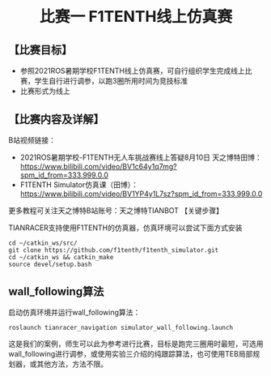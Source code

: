 <p style="font-size:30px; font-weight:bolder; text-align:center ">比赛一 F1TENTH线上仿真赛</p>

## 【比赛目标】

- 参照2021ROS暑期学校F1TENTH线上仿真赛，可自行组织学生完成线上比赛，学生自行进行调参，以跑3圈所用时间为竞技标准
- 比赛形式为线上

## 【比赛内容及详解】

B站视频链接：
- 2021ROS暑期学校-F1TENTH无人车挑战赛线上答疑8月10日 天之博特田博：https://www.bilibili.com/video/BV1c64y1q7mg?spm_id_from=333.999.0.0
- F1TENTH Simulator仿真课（田博）：https://www.bilibili.com/video/BV1YP4y1L7sz?spm_id_from=333.999.0.0

更多教程可关注天之博特B站账号：天之博特TIANBOT
【关键步骤】

TIANRACER支持使用F1TENTH的仿真器，仿真环境可以尝试下面方式安装
```shell
cd ~/catkin_ws/src/
git clone https://github.com/f1tenth/f1tenth_simulator.git
cd ~/catkin_ws && catkin_make
source devel/setup.bash
```


## wall_following算法
启动仿真环境并运行wall_following算法：
```shell
roslaunch tianracer_navigation simulator_wall_following.launch
```


这是我们的案例，师生可以此为参考进行比赛，目标是跑完三圈用时最短，可选用wall_following进行调参，或使用实验三介绍的纯跟踪算法，也可使用TEB局部规划器，或其他方法，方法不限。

